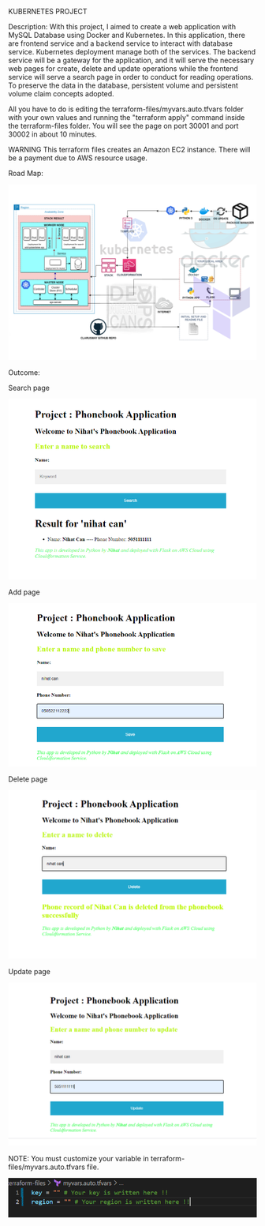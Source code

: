 KUBERNETES PROJECT

Description: 
With this project, I aimed to create a web application with MySQL Database using Docker and Kubernetes. In this application, there are frontend service and a backend service to interact with database service. Kubernetes deployment manage both of the services. The backend service will be a gateway for the application, and it will serve the necessary web pages for create, delete and update operations while the frontend service will serve a search page in order to conduct for reading operations. To preserve the data in the database, persistent volume and persistent volume claim concepts adopted.

All you have to do is editing the terraform-files/myvars.auto.tfvars folder with your own values and running the "terraform apply" command inside the terraform-files folder. You will see the page on port 30001 and port 30002 in about 10 minutes.

WARNING This terraform files creates an Amazon EC2 instance.  There will be a payment due to AWS resource usage.


Road Map: 

![Project_207](project-images/project-road-map.png)

Outcome:

Search page

![Project_207](project-images/search.PNG)

Add page 

![Project_207](project-images/add.PNG)

Delete page

![Project_207](project-images/delete.PNG)

Update page

![Project_207](project-images/update.PNG)


NOTE: You must customize your variable in terraform-files/myvars.auto.tfvars file.

![Project_207](project-images/myvars.PNG)


